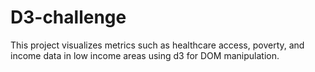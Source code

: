 # D3-challenge

This project visualizes metrics such as healthcare access, poverty, and income data in low income areas using d3 for DOM manipulation. 
